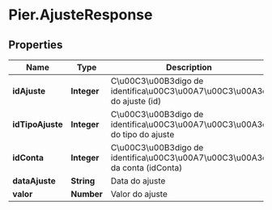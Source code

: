 # Pier.AjusteResponse

## Properties
Name | Type | Description | Notes
------------ | ------------- | ------------- | -------------
**idAjuste** | **Integer** | C\u00C3\u00B3digo de identifica\u00C3\u00A7\u00C3\u00A3o do ajuste (id) | [optional] 
**idTipoAjuste** | **Integer** | C\u00C3\u00B3digo de identifica\u00C3\u00A7\u00C3\u00A3o do tipo do ajuste | [optional] 
**idConta** | **Integer** | C\u00C3\u00B3digo de identifica\u00C3\u00A7\u00C3\u00A3o da conta (idConta) | [optional] 
**dataAjuste** | **String** | Data do ajuste | [optional] 
**valor** | **Number** | Valor do ajuste | [optional] 


